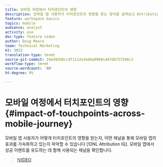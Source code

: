 ```yaml
---
title: 모바일 여정에서 터치포인트의 영향
description: 모바일 앱 사용자가 터치포인트의 영향을 받는 방식을 살펴보고 Attribution IQ을 사용하여 모바일 앱의 효과를 움직이는 채널을 파악할 수 있습니다. 모바일 앱에서 성공 이벤트를 유도하는 데 함께 사용되는 채널을 확인합니다.
feature: workspace basics
topics: mobile
audience: analyst
activity: use
doc-type: feature video
author: Doug Moore
team: Technical Marketing
kt: 3052
translation-type: tm+mt
source-git-commit: 24ad92b0ccdf1112e3ed4a0968cd47db757598c3
workflow-type: tm+mt
source-wordcount: '90'
ht-degree: 0%

---
```



# 모바일 여정에서 터치포인트의 영향 {#impact-of-touchpoints-across-mobile-journey}

모바일 앱 사용자가 어떻게 터치포인트의 영향을 받는지, 어떤 채널을 통해 모바일 앱의 효과를 가속화하고 있는지 파악할 수 있습니다 [!DNL Attribution IQ]. 모바일 앱에서 성공 이벤트를 유도하는 데 함께 사용되는 채널을 확인합니다.

>[!VIDEO](https://video.tv.adobe.com/v/27827/?quality=12)
